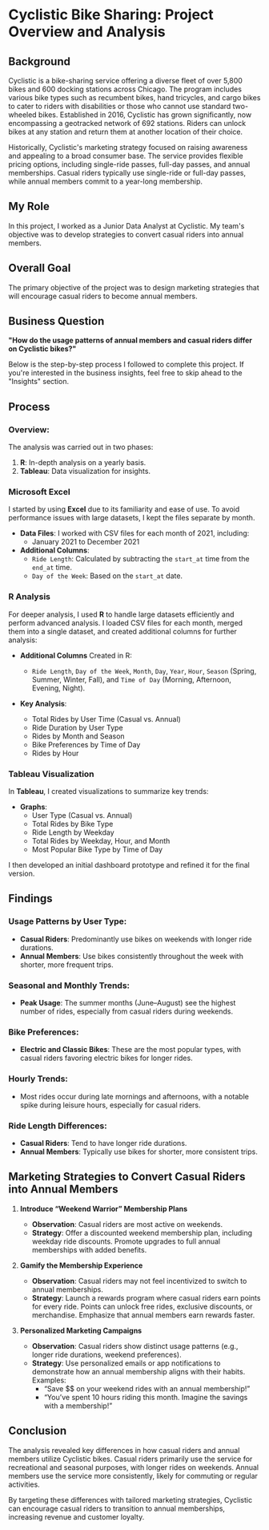 # Cyclistic Bike Sharing: Project Overview and Analysis

## Background
Cyclistic is a bike-sharing service offering a diverse fleet of over 5,800 bikes and 600 docking stations across Chicago. The program includes various bike types such as recumbent bikes, hand tricycles, and cargo bikes to cater to riders with disabilities or those who cannot use standard two-wheeled bikes. Established in 2016, Cyclistic has grown significantly, now encompassing a geotracked network of 692 stations. Riders can unlock bikes at any station and return them at another location of their choice.

Historically, Cyclistic's marketing strategy focused on raising awareness and appealing to a broad consumer base. The service provides flexible pricing options, including single-ride passes, full-day passes, and annual memberships. Casual riders typically use single-ride or full-day passes, while annual members commit to a year-long membership.

## My Role
In this project, I worked as a Junior Data Analyst at Cyclistic. My team's objective was to develop strategies to convert casual riders into annual members.

## Overall Goal
The primary objective of the project was to design marketing strategies that will encourage casual riders to become annual members.

## Business Question
**"How do the usage patterns of annual members and casual riders differ on Cyclistic bikes?"**

Below is the step-by-step process I followed to complete this project. If you're interested in the business insights, feel free to skip ahead to the "Insights" section.



## Process

### Overview:
The analysis was carried out in two phases:
1. **R**: In-depth analysis on a yearly basis.
2. **Tableau**: Data visualization for insights.


### Microsoft Excel
I started by using **Excel** due to its familiarity and ease of use. To avoid performance issues with large datasets, I kept the files separate by month.

- **Data Files**: I worked with CSV files for each month of 2021, including:
  - January 2021 to December 2021
- **Additional Columns**:
  - `Ride Length`: Calculated by subtracting the `start_at` time from the `end_at` time.
  - `Day of the Week`: Based on the `start_at` date.

### R Analysis
For deeper analysis, I used **R** to handle large datasets efficiently and perform advanced analysis. I loaded CSV files for each month, merged them into a single dataset, and created additional columns for further analysis:

- **Additional Columns** Created in R:
  - `Ride Length`, `Day of the Week`, `Month`, `Day`, `Year`, `Hour`, `Season` (Spring, Summer, Winter, Fall), and `Time of Day` (Morning, Afternoon, Evening, Night).

- **Key Analysis**:
  - Total Rides by User Time (Casual vs. Annual)
  - Ride Duration by User Type
  - Rides by Month and Season
  - Bike Preferences by Time of Day
  - Rides by Hour

### Tableau Visualization
In **Tableau**, I created visualizations to summarize key trends:

- **Graphs**:
  - User Type (Casual vs. Annual)
  - Total Rides by Bike Type
  - Ride Length by Weekday
  - Total Rides by Weekday, Hour, and Month
  - Most Popular Bike Type by Time of Day

I then developed an initial dashboard prototype and refined it for the final version.



## Findings

### Usage Patterns by User Type:
- **Casual Riders**: Predominantly use bikes on weekends with longer ride durations.
- **Annual Members**: Use bikes consistently throughout the week with shorter, more frequent trips.

### Seasonal and Monthly Trends:
- **Peak Usage**: The summer months (June–August) see the highest number of rides, especially from casual riders during weekends.

### Bike Preferences:
- **Electric and Classic Bikes**: These are the most popular types, with casual riders favoring electric bikes for longer rides.

### Hourly Trends:
- Most rides occur during late mornings and afternoons, with a notable spike during leisure hours, especially for casual riders.

### Ride Length Differences:
- **Casual Riders**: Tend to have longer ride durations.
- **Annual Members**: Typically use bikes for shorter, more consistent trips.



## Marketing Strategies to Convert Casual Riders into Annual Members

1. **Introduce “Weekend Warrior” Membership Plans**
   - **Observation**: Casual riders are most active on weekends.
   - **Strategy**: Offer a discounted weekend membership plan, including weekday ride discounts. Promote upgrades to full annual memberships with added benefits.

2. **Gamify the Membership Experience**
   - **Observation**: Casual riders may not feel incentivized to switch to annual memberships.
   - **Strategy**: Launch a rewards program where casual riders earn points for every ride. Points can unlock free rides, exclusive discounts, or merchandise. Emphasize that annual members earn rewards faster.

3. **Personalized Marketing Campaigns**
   - **Observation**: Casual riders show distinct usage patterns (e.g., longer ride durations, weekend preferences).
   - **Strategy**: Use personalized emails or app notifications to demonstrate how an annual membership aligns with their habits. Examples:
     - “Save $$ on your weekend rides with an annual membership!”
     - “You’ve spent 10 hours riding this month. Imagine the savings with a membership!”


## Conclusion
The analysis revealed key differences in how casual riders and annual members utilize Cyclistic bikes. Casual riders primarily use the service for recreational and seasonal purposes, with longer rides on weekends. Annual members use the service more consistently, likely for commuting or regular activities.

By targeting these differences with tailored marketing strategies, Cyclistic can encourage casual riders to transition to annual memberships, increasing revenue and customer loyalty.

